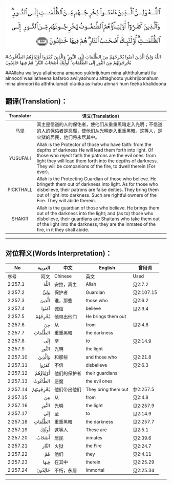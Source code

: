 ![002:257](images/002_257.gif)

#اللَّهُ وَلِيُّ الَّذِينَ آمَنُوا يُخْرِجُهُمْ مِنَ الظُّلُمَاتِ إِلَى النُّورِ ۖ وَالَّذِينَ كَفَرُوا أَوْلِيَاؤُهُمُ الطَّاغُوتُ يُخْرِجُونَهُمْ مِنَ النُّورِ إِلَى الظُّلُمَاتِ ۗ أُولَٰئِكَ أَصْحَابُ النَّارِ ۖ هُمْ فِيهَا خَالِدُونَ 

##Allahu waliyyu allatheena amanoo yukhrijuhum mina alththulumati ila alnnoori waallatheena kafaroo awliyaohumu alttaghootu yukhrijoonahum mina alnnoori ila alththulumati ola-ika as-habu alnnari hum feeha khalidoona 

## 翻译(Translation)：

| Translator | 译文(Translation)                                            |
| :--------: | ------------------------------------------------------------ |
|    马坚    | 真主是信道的人的保佑者，使他们从重重黑暗走入光明；不信道的人的保佑者是恶魔，使他们从光明走入重重黑暗。这等人，是火狱的居民，他们将永居其中。 |
|  YUSUFALI  | Allah is the Protector of those who have faith: from the depths of darkness He will lead them forth into light. Of those who reject faith the patrons are the evil ones: from light they will lead them forth into the depths of darkness. They will be companions of the fire, to dwell therein (For ever). |
| PICKTHALL  | Allah is the Protecting Guardian of those who believe. He bringeth them out of darkness into light. As for those who disbelieve, their patrons are false deities. They bring them out of light into darkness. Such are rightful owners of the Fire. They will abide therein. |
|   SHAKIR   | Allah is the guardian of those who believe. He brings them out of the darkness into the light; and (as to) those who disbelieve, their guardians are Shaitans who take them out of the light into the darkness; they are the inmates of the fire, in it they shall abide. |

---

## 对位释义(Words Interpretation)：

| No   | العربية | 中文    | English | 曾用词 |
| ---- | ------: | ------- | ------- | ------ |
| 序号 |    阿文 | Chinese | 英文    | Used   |
| 2:257.1  | اللَّهُ     | 安拉，真主   | Allah               | 见2:7.2 |
| 2:257.2  | وَلِيُّ      | 保护者       | Guardian            | 见2:107.15 |
| 2:257.3  | الَّذِينَ    | 谁，那些     | those who           | 见2:6.2    |
| 2:257.4  | آمَنُوا    | 诚信         | believe             | 见2:9.4    |
| 2:257.5  | يُخْرِجُهُمْ   | 他带出他们   | He brings them out  |            |
| 2:257.6  | مِنَ       | 从           | from                | 见2:4.8    |
| 2:257.7  | الظُّلُمَاتِ  | 重重黑暗     | the darkness        |            |
| 2:257.8  | إِلَى      | 至           | to                  | 见2:14.9   |
| 2:257.9  | النُّورِ    | 光明         | the light           |            |
| 2:257.10 | وَالَّذِينَ   | 和那些       | and those who       | 见2:21.8   |
| 2:257.11 | كَفَرُوا    | 不信         | disbelieve          | 见2:6.3    |
| 2:257.12 | أَوْلِيَاؤُهُمُ | 他们的保护者 | their guardians     |            |
| 2:257.13 | الطَّاغُوتُ  | 恶魔         | the evil ones       |            |
| 2:257.14 | يُخْرِجُونَهُمْ | 他们带出他们 | They bring them out | 参2:257.5  |
| 2:257.15 | مِنَ       | 从           | from                | 见2:4.8    |
| 2:257.16 | النُّورِ    | 光明         | the light           | 见2:257.9  |
| 2:257.17 | إِلَى      | 至           | to                  | 见2:14.9   |
| 2:257.18 | الظُّلُمَاتِ  | 重重黑暗     | the darkness        | 见2:257.7  |
| 2:257.19 | أُولَٰئِكَ    | 这等人       | These are           | 见2:5.1    |
| 2:257.20 | أَصْحَابُ    | 居民         | inmates             | 见2:39.6   |
| 2:257.21 | النَّارِ    | 火狱         | the Fire            | 见2:24.7   |
| 2:257.22 | هُمْ       | 他们         | they                | 见2:4.11   |
| 2:257.23 | فِيهَا     | 在其中       | therein             | 见2:25.29  |
| 2:257.24 | خَالِدُونَ   | 不朽，永居   | Immortal            | 见2:25.34  |

---
